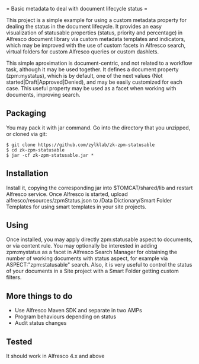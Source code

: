 = Basic metadata to deal with document lifecycle status =

This project is a simple example for using a custom metadata property for dealing the status in the document lifecycle. It provides an easy visualization of statusable properties (status, priority and percentage) in Alfresco document library via custom metadata templates and indicators, which may be improved with the use of custom facets in Alfresco search, virtual folders for custom Alfresco queries or custom dashlets.

This simple aproximation is document-centric, and not related to a workflow task, although it may be used together. It defines a document property (zpm:mystatus), which is by default, one of the next values (Not started|Draft|Approved|Denied), and may be easily customized for each case. This useful property may be used as a facet when working with documents, improving search.

## Packaging

You may pack it with jar command. Go into the directory that you unzipped, or cloned via git:

    $ git clone https://github.com/zylklab/zk-zpm-statusable
    $ cd zk-zpm-statusable
    $ jar -cf zk-zpm-statusable.jar *

## Installation

Install it, copying the corresponding jar into $TOMCAT/shared/lib and restart Alfresco service. 
Once Alfresco is started, upload alfresco/resources/zpmStatus.json to /Data Dictionary/Smart Folder Templates for using smart templates in your site projects.

## Using

Once installed, you may apply directly zpm:statusable aspect to documents, or via content rule. You  may optionally be interested in adding zpm:mystatus as a facet in Alfresco Search Manager for obtaining the number of working documents with status aspect, for example via ASPECT:"zpm:statusable" search. Also, it is very useful to control the status of your documents in a Site project with a Smart Folder getting custom filters.

## More things to do
 - Use Alfresco Maven SDK and separate in two AMPs
 - Program behaviours depending on status
 - Audit status changes

## Tested

It should work in Alfresco 4.x and above